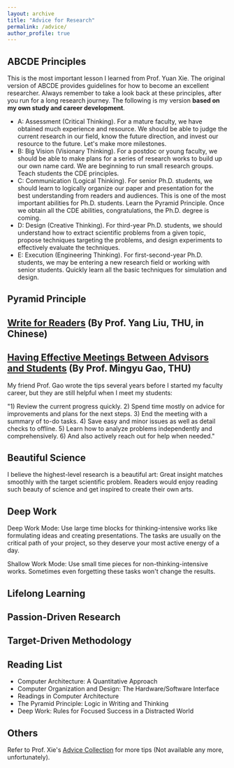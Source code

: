 ```yaml
---
layout: archive
title: "Advice for Research"
permalink: /advice/
author_profile: true
---
```


## ABCDE Principles
This is the most important lesson I learned from Prof. Yuan Xie. The original version of ABCDE provides guidelines for how to become an excellent researcher. Always remember to take a look back at these principles, after you run for a long research journey. The following is my version **based on my own study and career development**. 
* A: Assessment (Critical Thinking). For a mature faculty, we have obtained much experience and resource. We should be able to judge the current research in our field, know the future direction, and invest our resource to the future. Let's make more milestones.
* B: Big Vision (Visionary Thinking). For a postdoc or young faculty, we should be able to make plans for a series of research works to build up our own name card. We are beginning to run small research groups. Teach students the CDE principles. 
* C: Communication (Logical Thinking). For senior Ph.D. students, we should learn to logically organize our paper and presentation for the best understanding from readers and audiences. This is one of the most important abilities for Ph.D. students. Learn the Pyramid Principle. Once we obtain all the CDE abilities, congratulations, the Ph.D. degree is coming.  
* D: Design (Creative Thinking). For third-year Ph.D. students, we should understand how to extract scientific problems from a given topic, propose techniques targeting the problems, and design experiments to effectively evaluate the techniques.
* E: Execution (Engineering Thinking). For first-second-year Ph.D. students, we may be entering a new research field or working with senior students. Quickly learn all the basic techniques for simulation and design. 

## Pyramid Principle

## [Write for Readers](http://nlp.csai.tsinghua.edu.cn/~ly/talks/cwmt14_tut.pdf) (By Prof. Yang Liu, THU, in Chinese)

## [Having Effective Meetings Between Advisors and Students](https://www.sigarch.org/having-effective-meetings-between-advisors-and-students/) (By Prof. Mingyu Gao, THU)
My friend Prof. Gao wrote the tips several years before I started my faculty career, but they are still helpful when I meet my students: 

"1) Review the current progress quickly. 2) Spend time mostly on advice for improvements and plans for the next steps. 3) End the meeting with a summary of to-do tasks. 4) Save easy and minor issues as well as detail checks to offline. 5) Learn how to analyze problems independently and comprehensively. 6) And also actively reach out for help when needed."

## Beautiful Science
I believe the highest-level research is a beautiful art: Great insight matches smoothly with the target scientific problem. Readers would enjoy reading such beauty of science and get inspired to create their own arts.

## Deep Work
Deep Work Mode: Use large time blocks for thinking-intensive works like formulating ideas and creating presentations. The tasks are usually on the critical path of your project, so they deserve your most active energy of a day.

Shallow Work Mode: Use small time pieces for non-thinking-intensive works. Sometimes even forgetting these tasks won't change the results.

## Lifelong Learning

## Passion-Driven Research

## Target-Driven Methodology

## Reading List
* Computer Architecture: A Quantitative Approach
* Computer Organization and Design: The Hardware/Software Interface
* Readings in Computer Architecture
* The Pyramid Principle: Logic in Writing and Thinking
* Deep Work: Rules for Focused Success in a Distracted World

## Others
Refer to Prof. Xie's [Advice Collection](https://seal.ece.ucsb.edu/advice-collection) for more tips (Not available any more, unfortunately).
